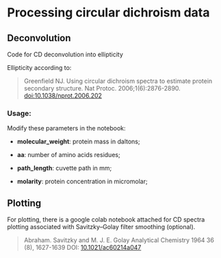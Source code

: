 # Processing circular dichroism data

## Deconvolution
Code for CD deconvolution into ellipticity

Ellipticity according to:
>Greenfield NJ. Using circular dichroism spectra to estimate protein secondary structure. 
>Nat Protoc. 2006;1(6):2876-2890. [doi:10.1038/nprot.2006.202](https://www.nature.com/articles/nprot.2006.202)

### Usage:
Modify these parameters in the notebook:

- **molecular_weight**: protein mass in daltons;

- **aa**: number of amino acids residues;

- **path_length**: cuvette path in mm;

- **molarity**: protein concentration in micromolar;

## Plotting
For plotting, there is a google colab notebook attached for CD spectra plotting associated with Savitzky–Golay filter smoothing (optional).
> Abraham. Savitzky and M. J. E. Golay
> Analytical Chemistry 1964 36 (8), 1627-1639
> DOI: [10.1021/ac60214a047](https://pubs.acs.org/doi/10.1021/ac60214a047)

